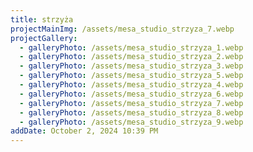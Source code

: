```yaml
---
title: strzyża
projectMainImg: /assets/mesa_studio_strzyza_7.webp
projectGallery:
  - galleryPhoto: /assets/mesa_studio_strzyza_1.webp
  - galleryPhoto: /assets/mesa_studio_strzyza_2.webp
  - galleryPhoto: /assets/mesa_studio_strzyza_3.webp
  - galleryPhoto: /assets/mesa_studio_strzyza_5.webp
  - galleryPhoto: /assets/mesa_studio_strzyza_4.webp
  - galleryPhoto: /assets/mesa_studio_strzyza_6.webp
  - galleryPhoto: /assets/mesa_studio_strzyza_7.webp
  - galleryPhoto: /assets/mesa_studio_strzyza_8.webp
  - galleryPhoto: /assets/mesa_studio_strzyza_9.webp
addDate: October 2, 2024 10:39 PM
---
```


